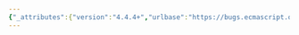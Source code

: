 ```yaml
---
{"_attributes":{"version":"4.4.4+","urlbase":"https://bugs.ecmascript.org/","maintainer":"dherman@mozilla.com"},"bug":{"bug_id":3477,"creation_ts":"2014-12-18 06:49:00 -0800","short_desc":"Fully specify the behaviour of backslash followed by digits in string literals and template literals","delta_ts":"2015-07-10 08:34:59 -0700","product":"Draft for 7th Edition","component":"Deferred from 6th edition","version":"unspecified","rep_platform":"All","op_sys":"All","bug_status":"CONFIRMED","priority":"Normal","bug_severity":"enhancement","everconfirmed":true,"reporter":{"uid":"claude.pache","name":"Claude Pache"},"assigned_to":{"uid":"allen","name":"Allen Wirfs-Brock"},"cc":["bugs.ecmascript","caitpotter88","erights","erik.arvidsson","gabelevi","jorendorff","mathias","oliver"],"long_desc":[{"commentid":11094,"comment_count":0,"who":{"uid":"claude.pache","name":"Claude Pache"},"bug_when":"2014-12-18 06:49:07 -0800","thetext":"This is a follow-up of Bug 1553 and Bug 3212.\n\nLet's consider the general case of a backslash followed by one or more digits, in string literal. We can distinguish four cases:\n\nA. \"\\0\"\n-------\nThis is interpreted as the NUL character.\n\nB. \"\\[89][0-9]*\"\n----------------\nThis is interpreted as literal characters (i.e., as if the backslash wasn't there).\n\nC. \"\\0[89][0-9]*\"\n-----------------\nThis is interpreted as NUL followed by literal characters.\n\nD. All other cases: \"\\[1-7][0-9]*\" and \"\\0[1-7][0-9]*\"\n------------------------------------------------------\nThis is interpreted as a legacy octal escape sequence producing a character of code 0-255, eventually followed by literal characters.\n\n--\n\nIn sloppy mode, engines seem to accept all the forms above and interpret them as described (although I have not fully tested them).\n\nIn strict mode (and in template literals, which follow the rules of strict mode), form A is explicitely allowed, and form D is explicitely forbidden. For forms B and C, according to Bug 1553 Comment 2, the behaviour of engines varies between accepting both (V8/Presto), accepting only B (IE/SpiderMonkey), and throwing a SyntaxError on both (JSC).\n\nAs for regexps, engines seem to be very sloppy even in strict mode :-(\nIf something is to be said about them, I think it is better to open a separate bug.\n\n--\n\nI believe that forms A and D are fully specified. I plan to check the current spec and implementations, and to propose an update of the spec text of annex B that includes also cases B and C (for string literals in sloppy mode) before the end of the year. The only formal decision to be taken here is whether forms B and C should be explicitely forbidden in strict mode and/or in template literals."},{"commentid":11096,"comment_count":1,"who":{"uid":"claude.pache","name":"Claude Pache"},"bug_when":"2014-12-18 06:54:05 -0800","thetext":"*** Bug 1553 has been marked as a duplicate of this bug. ***"},{"commentid":11098,"comment_count":2,"who":{"uid":"claude.pache","name":"Claude Pache"},"bug_when":"2014-12-18 06:54:35 -0800","thetext":"*** Bug 3212 has been marked as a duplicate of this bug. ***"},{"commentid":11099,"comment_count":3,"who":{"uid":"claude.pache","name":"Claude Pache"},"bug_when":"2014-12-18 06:56:10 -0800","thetext":"IMHO, the best behaviour in strict mode is the one of JSC, that is disallowing forms B and C. The reason is that, in these cases, if you replace the first 8 or 9 with any digit between 1 and 7, you fall in case D, and it is better to have something that behaves consistently accross all digits."},{"commentid":11100,"comment_count":4,"who":{"uid":"caitpotter88","name":"Caitlin Potter [:caitp]"},"bug_when":"2014-12-18 07:15:33 -0800","thetext":"Erik's position (in https://crrev.com/811113002/) is that \\0 followed by any digit should be legal (in template literals), such that\n\nEscapeSequence :: 0 [lookahead ∉ DecimalDigit]\n\nbecomes\n\nEscapeSequence :: 0\n\nAnd \\[1-9] would then need to match CharacterEscapeSequence\n\nIt's different from the current strict mode behaviour in all engines, but it doesn't seem unreasonable --- just not what is specified"},{"commentid":11101,"comment_count":5,"who":{"uid":"arv","name":"Erik Arvidsson"},"bug_when":"2014-12-18 07:49:13 -0800","thetext":"I wish B, C and D were all syntax errors in strict mode but I'm afraid that changing this might lead to breaking web sites. However, if JSC gets away with it I'm fine specing that and hope that we can make changes to the other engines."},{"commentid":11105,"comment_count":6,"who":{"uid":"claude.pache","name":"Claude Pache"},"bug_when":"2014-12-18 08:50:26 -0800","thetext":"(In reply to Caitlin Potter [:caitp] from comment #4)\n> Erik's position (in https://crrev.com/811113002/) is that \\0 followed by any\n> digit should be legal (in template literals), such that\n> \n> EscapeSequence :: 0 [lookahead ∉ DecimalDigit]\n> \n> becomes\n> \n> EscapeSequence :: 0\n> \n> And \\[1-9] would then need to match CharacterEscapeSequence\n> \n> It's different from the current strict mode behaviour in all engines, but it\n> doesn't seem unreasonable --- just not what is specified\n\nRight, and if we want to be precise, we should make a distinction between:\n1. forbidding a given extension (e.g., legacy octal escape sequence);\n2. requiring to throw a SyntaxError on some escape sequences.\nThis will make a difference of what engines are allowed to do with \\07, for example."},{"commentid":11107,"comment_count":7,"who":{"uid":"allen","name":"Allen Wirfs-Brock"},"bug_when":"2014-12-18 09:14:54 -0800","thetext":"added Jason and Oliver to the CC list"},{"commentid":11134,"comment_count":8,"attachid":"77","who":{"uid":"claude.pache","name":"Claude Pache"},"bug_when":"2014-12-23 05:06:45 -0800","thetext":"Created attachment 77\nTests for string literals in sloppy and strict modes\n\nHere are tests for testing the behaviour of implementations in string literals.\n\nThe last two tests check if forms C and B respectively throw a SyntaxError; it is where current implementations differ. (The results are those announced in Comment 0 and Bug 1553 Comment 2.)"},{"commentid":11135,"comment_count":9,"who":{"uid":"claude.pache","name":"Claude Pache"},"bug_when":"2014-12-23 06:43:37 -0800","thetext":"Completing the spec in sloppy mode is remarkably simple: It suffices to replace the following definition of EscapeCharacter (11.8.4) \n\n    EscapeCharacter ::\n        SingleEscapeCharacter\n        DecimalDigit\n        x\n        u\n\nby the following alternative one (to be introduced in B.1.2 probably, although it will depend of what we want for strict mode and templates):\n\n    EscapeCharacter ::\n        SingleEscapeCharacter\n        OctalDigit\n        x\n        u\n\nThat would effectively add 8 and 9 to the NonEscapeCharacter production. Other cases are just special cases of LegacyOctalEscapeSequence."},{"commentid":11136,"comment_count":10,"who":{"uid":"claude.pache","name":"Claude Pache"},"bug_when":"2014-12-23 07:18:37 -0800","thetext":"In case there is an interest in fully specifying the behaviour in strict mode, we need a decision of what to do with the following:\n\n(a) \\07\n(b) \\7\n(c) \\08\n(d) \\8\n\nOptions are:\n\n(1) leave undefined (but do not implement the legacy octal escapes);\n(2) throw a SyntaxError;\n(3) interpret as \\0 = NUL, \\1 = 1, etc.\n\nCurrent spec uses (1);  implementations uses (2) or (3), depending (or not) on the case.\n\nThe same question arises for template literals. According to Comment 4, the answer might be different."},{"commentid":11137,"comment_count":11,"who":{"uid":"caitpotter88","name":"Caitlin Potter [:caitp]"},"bug_when":"2014-12-23 07:50:35 -0800","thetext":"(1) and (2) are essentially equivalent, as there is no valid production to be made from each of those (in the current spec).\n\nIt comes down to two things: A) should octals be parsed and result in a syntax error in strict mode, or B) should they not be parsed at all, with related productions changed to accommodate.\n\nThe rationale for B) is that it doesn't make sense to throw a syntax error, it's strange that the legacy octal escapes are being considered at all (that the grammar is defined in this way explicitly to make it a syntax error to use something that looks like a numeric literal).\n\nSo here's a proposal:\n\n```\n11.8.4\n\nEscapeSequence ::\n    CharacterEscapeSequence\n    0 (previously `0 [lookahead ∉ DecimalDigit]`)\n    HexEscapeSequence\n    UnicodeEscapeSequence\n\nEscapeCharacter ::\n    SingleEscapeCharacter\n    0 (previously `DecimalDigit`)\n    x\n    u\n\nB.1.2\n\nEscapeSequence ::\n    CharacterEscapeSequence\n    LegacyOctalEscapeSequence\n    HexEscapeSequence\n    UnicodeEscapeSequence\n\nEscapeCharacter ::\n    SingleEscapeCharacter\n    OctalDigit (previously replacing `0` in strict mode)\n    x\n    u\n```\n\nFollowing this,\n\n- \"\\0\"  :: U+0000 (strict and sloppy)\n- \"\\1\"  :: U+0031 (strict), U+0001 (sloppy)\n- \"\\2\"  :: U+0032 (strict), U+0002 (sloppy)\n- \"\\3\"  :: U+0033 (strict), U+0003 (sloppy)\n- \"\\4\"  :: U+0034 (strict), U+0004 (sloppy)\n- \"\\5\"  :: U+0035 (strict), U+0005 (sloppy)\n- \"\\6\"  :: U+0036 (strict), U+0006 (sloppy)\n- \"\\7\"  :: U+0037 (strict), U+0007 (sloppy)\n- \"\\8\"  :: U+0038 (strict and sloppy)\n- \"\\9\"  :: U+0039 (strict and sloppy)\n- \"\\00\" :: U+0000 U+0030 (strict), U+0000 (sloppy)\n- \"\\01\" :: U+0000 U+0031 (strict), U+0001 (sloppy)\n- \"\\02\" :: U+0000 U+0032 (strict), U+0002 (sloppy)\n- \"\\03\" :: U+0000 U+0033 (strict), U+0003 (sloppy)\n- \"\\04\" :: U+0000 U+0034 (strict), U+0004 (sloppy)\n- \"\\05\" :: U+0000 U+0035 (strict), U+0005 (sloppy)\n- \"\\06\" :: U+0000 U+0036 (strict), U+0006 (sloppy)\n- \"\\07\" :: U+0000 U+0037 (strict), U+0007 (sloppy)\n- \"\\08\" :: U+0000 U+0038 (strict and sloppy)\n- \"\\09\" :: U+0000 U+0039 (strict and sloppy)\n\nIn my mind, it's low-risk because non-interoperable legacy octal behaviour in strict mode is probably not something many applications depend on, and it seems to make sense, but does prevent introducing octal escape sequences to strict mode later."},{"commentid":11138,"comment_count":12,"who":{"uid":"claude.pache","name":"Claude Pache"},"bug_when":"2014-12-23 08:21:01 -0800","thetext":"(In reply to Caitlin Potter [:caitp] from comment #11)\n> (1) and (2) are essentially equivalent, as there is no valid production to\n> be made from each of those (in the current spec).\n\nThey are not equivalent if implementations are allowed to extend the specced syntax. (And they often do extend.)\n\n> (...) it's strange that the legacy octal escapes are being considered at all (that\n> the grammar is defined in this way explicitly to make it a syntax error to\n> use something that looks like a numeric literal).\n\nIt's useful for avoiding refactoring hazards. For example, if you put \"use strict\" at the top of the file, you are loudly notified that something need to be amended in your string literal 80 lines below, instead of having its semantics silently modified."},{"commentid":12919,"comment_count":13,"who":{"uid":"allen","name":"Allen Wirfs-Brock"},"bug_when":"2015-02-18 12:01:47 -0800","thetext":"I like Catlin's proposal in comment 11, but I think it needs to be formally considered by TC39.\n\nToo late to do that for ES6 but we can do it for ES7.\n\nChanging this ticket to ES7 deferred"}],"attachment":[{"_attributes":{"isobsolete":"0","ispatch":"0"},"attachid":"77","date":"2014-12-23 05:06:00 -0800","delta_ts":"2014-12-23 05:06:45 -0800","desc":"Tests for string literals in sloppy and strict modes","filename":"test_escape_digits.html","type":"text/html","size":"2257","attacher":{"_attributes":{"name":"Claude Pache"},"_text":"claude.pache"},"data":{"_attributes":{"encoding":"base64"},"_text":"PCFET0NUWVBFIGh0bWw+CjxtZXRhIGNoYXJzZXQ9dXRmLTg+Cjx0aXRsZT5UZXN0cyBmb3IgYmFj\na3NsYXNoIGZvbGxvd2VkIGJ5IGRpZ2l0cyBpbiBzdHJpbmcgbGl0ZXJhbHM8L3RpdGxlPgo8bWV0\nYSBuYW1lPXZpZXdwb3J0IGNvbnRlbnQ9IndpZHRoPWRldmljZS13aWR0aCI+CjxkaXYgaWQ9bG9n\nPjwvZGl2Pgo8c2NyaXB0IHNyYz0iaHR0cHM6Ly9tYXRoaWFzLmh0bWw1Lm9yZy9yZXNvdXJjZXMv\ndGVzdGhhcm5lc3MuanMiPjwvc2NyaXB0Pgo8c2NyaXB0IHNyYz0iaHR0cHM6Ly9tYXRoaWFzLmh0\nbWw1Lm9yZy9yZXNvdXJjZXMvdGVzdGhhcm5lc3NyZXBvcnQuanMiPjwvc2NyaXB0Pgo8c2NyaXB0\nPgoJKGZ1bmN0aW9uKGdsb2JhbCkgewoKCgkJdGVzdChmdW5jdGlvbigpIHsKCQkgICAgYXNzZXJ0\nX2VxdWFscygiXDAxMSIsICJceDA5IikKCQkgICAgYXNzZXJ0X2VxdWFscygiXDExOCIsICJceDA5\nOCIpCgkJICAgIGFzc2VydF9lcXVhbHMoIlwxMTM3IiwgIlx4NEI3IikKCQkgICAgYXNzZXJ0X2Vx\ndWFscygiXDc3MiIsICJceDNGMiIpCgkJfSwgJyJcXFswLTddKyIsIHdpdGggY29kZSBiZXR3ZWVu\nIDBvMCBhbmQgMG8zNzcsIGlzIGFuIG9jdGFsIGVzY2FwZSBzZXF1ZW5jZScpOwoKCQl0ZXN0KGZ1\nbmN0aW9uKCkgewoJCSAgICBhc3NlcnRfZXF1YWxzKCJcMDgiLCAiXHgwMDgiKQoJCSAgICBhc3Nl\ncnRfZXF1YWxzKCJcMDkiLCAiXHgwMDkiKQoJCX0sICciXFwwWzg5XSIgaXMgTlVMIGZvbGxvd2Vk\nIGJ5IGxpdGVyYWwgOCBvciA5Jyk7CgoJCXRlc3QoZnVuY3Rpb24oKSB7CgkJICAgIGFzc2VydF9l\ncXVhbHMoIlwwIiwgIlx4MDAiKQoJCSAgICBhc3NlcnRfZXF1YWxzKCI1XDBBIiwgIjVceDAwQSIp\nCgkJfSwgJyJcXDAiIG5vdCBmb2xsb3dlZCBieSBkaWdpdDogTlVMJyk7CgoJCXRlc3QoZnVuY3Rp\nb24oKSB7CgkJICAgIGFzc2VydF9lcXVhbHMoIlw4MzQiLCAiODM0IikKCQkgICAgYXNzZXJ0X2Vx\ndWFscygiXDk5IiwgIjk5IikKCQl9LCAnIlxcOCIgYW5kICJcXDkiOiBsaXRlcmFsIGNoYXJhY3Rl\ncicpCgoJCXRlc3QoZnVuY3Rpb24oKSB7CiAgICAgICAgICAgIGFzc2VydF9lcXVhbHMoZXZhbCgn\nInVzZSBzdHJpY3QiOyJcXDBBIicpLCAiXHgwMEEiKQoJCX0sICdzdHJpY3QgbW9kZTogIlxcMCIg\nbm90IGZvbGxvd2VkIGJ5IGRpZ2l0OiBOVUwnKQoKCQl0ZXN0KGZ1bmN0aW9uKCkgewoJCSAgICBh\nc3NlcnRfdGhyb3dzKG5ldyBTeW50YXhFcnJvciwgZnVuY3Rpb24oKSB7CgkJICAgICAgICBldmFs\nKCcidXNlIHN0cmljdCI7IlxcMDAiJykKCQkgICAgfSkKCQkgICAgYXNzZXJ0X3Rocm93cyhuZXcg\nU3ludGF4RXJyb3IsIGZ1bmN0aW9uKCkgewoJCSAgICAgICAgZXZhbCgnInVzZSBzdHJpY3QiOyJc\nXDAzIicpCgkJICAgIH0pCgkJfSwgJ3N0cmljdCBtb2RlOiAiXFwwWzAtN10iIHRocm93cyBhIFN5\nbnRheEVycm9yJykKCgkJdGVzdChmdW5jdGlvbigpIHsKCQkgICAgYXNzZXJ0X3Rocm93cyhuZXcg\nU3ludGF4RXJyb3IsIGZ1bmN0aW9uKCkgewoJCSAgICAgICAgZXZhbCgnInVzZSBzdHJpY3QiOyJc\nXDcxIicpCgkJICAgIH0pCgkJICAgIGFzc2VydF90aHJvd3MobmV3IFN5bnRheEVycm9yLCBmdW5j\ndGlvbigpIHsKCQkgICAgICAgIGV2YWwoJyJ1c2Ugc3RyaWN0IjsiXFwxOCInKQoJCSAgICB9KQoJ\nCX0sICdzdHJpY3QgbW9kZTogIlxcWzEtN10iIHRocm93cyBhIFN5bnRheEVycm9yJykKCgkJdGVz\ndChmdW5jdGlvbigpIHsKCQkgICAgYXNzZXJ0X3Rocm93cyhuZXcgU3ludGF4RXJyb3IsIGZ1bmN0\naW9uKCkgewoJCSAgICAgICAgZXZhbCgnInVzZSBzdHJpY3QiOyJcXDA4IicpCgkJICAgIH0pCgkJ\nICAgIGFzc2VydF90aHJvd3MobmV3IFN5bnRheEVycm9yLCBmdW5jdGlvbigpIHsKCQkgICAgICAg\nIGV2YWwoJyJ1c2Ugc3RyaWN0IjsiXFwwOSInKQoJCSAgICB9KQoJCX0sICdzdHJpY3QgbW9kZTog\nIlxcMFs4OV0iIHRocm93cyBhIFN5bnRheEVycm9yJykKCgkJdGVzdChmdW5jdGlvbigpIHsKCQkg\nICAgYXNzZXJ0X3Rocm93cyhuZXcgU3ludGF4RXJyb3IsIGZ1bmN0aW9uKCkgewoJCSAgICAgICAg\nZXZhbCgnInVzZSBzdHJpY3QiOyJcXDgiJykKCQkgICAgfSkKCQkgICAgYXNzZXJ0X3Rocm93cyhu\nZXcgU3ludGF4RXJyb3IsIGZ1bmN0aW9uKCkgewoJCSAgICAgICAgZXZhbCgnInVzZSBzdHJpY3Qi\nOyJcXDkiJykKCQkgICAgfSkKCQl9LCAnc3RyaWN0IG1vZGU6ICJcXFs4OV0iIHRocm93cyBhIFN5\nbnRheEVycm9yJykKCgl9KHRoaXMpKTsKPC9zY3JpcHQ+Cg==\n"}}]}}
---
```

